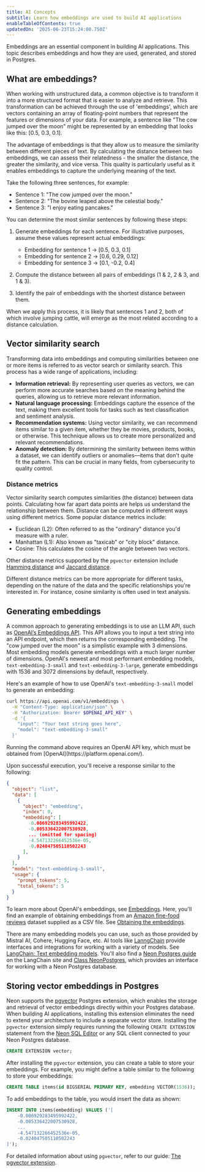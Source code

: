 ```yaml
---
title: AI Concepts
subtitle: Learn how embeddings are used to build AI applications
enableTableOfContents: true
updatedOn: '2025-06-23T15:24:08.750Z'
---
```


Embeddings are an essential component in building AI applications. This topic describes embeddings and how they are used, generated, and stored in Postgres.

## What are embeddings?

When working with unstructured data, a common objective is to transform it into a more structured format that is easier to analyze and retrieve. This transformation can be achieved through the use of 'embeddings', which are vectors containing an array of floating-point numbers that represent the features or dimensions of your data. For example, a sentence like "The cow jumped over the moon" might be represented by an embedding that looks like this: [0.5, 0.3, 0.1].

The advantage of embeddings is that they allow us to measure the similarity between different pieces of text. By calculating the distance between two embeddings, we can assess their relatedness - the smaller the distance, the greater the similarity, and vice versa. This quality is particularly useful as it enables embeddings to capture the underlying meaning of the text.

Take the following three sentences, for example:

- Sentence 1: "The cow jumped over the moon."
- Sentence 2: "The bovine leaped above the celestial body."
- Sentence 3: "I enjoy eating pancakes."

You can determine the most similar sentences by following these steps:

1. Generate embeddings for each sentence. For illustrative purposes, assume these values represent actual embeddings:
   - Embedding for sentence 1 → [0.5, 0.3, 0.1]
   - Embedding for sentence 2 → [0.6, 0.29, 0.12]
   - Embedding for sentence 3 → [0.1, -0.2, 0.4]

2. Compute the distance between all pairs of embeddings (1 & 2, 2 & 3, and 1 & 3).

3. Identify the pair of embeddings with the shortest distance between them.

When we apply this process, it is likely that sentences 1 and 2, both of which involve jumping cattle, will emerge as the most related according to a distance calculation.

## Vector similarity search

Transforming data into embeddings and computing similarities between one or more items is referred to as vector search or similarity search. This process has a wide range of applications, including:

- **Information retrieval:** By representing user queries as vectors, we can perform more accurate searches based on the meaning behind the queries, allowing us to retrieve more relevant information.
- **Natural language processing:** Embeddings capture the essence of the text, making them excellent tools for tasks such as text classification and sentiment analysis.
- **Recommendation systems:** Using vector similarity, we can recommend items similar to a given item, whether they be movies, products, books, or otherwise. This technique allows us to create more personalized and relevant recommendations.
- **Anomaly detection:** By determining the similarity between items within a dataset, we can identify outliers or anomalies—items that don't quite fit the pattern. This can be crucial in many fields, from cybersecurity to quality control.

### Distance metrics

Vector similarity search computes similarities (the distance) between data points. Calculating how far apart data points are helps us understand the relationship between them. Distance can be computed in different ways using different metrics. Some popular distance metrics include:

- Euclidean (L2): Often referred to as the "ordinary" distance you'd measure with a ruler.
- Manhattan (L1): Also known as "taxicab" or "city block" distance.
- Cosine: This calculates the cosine of the angle between two vectors.

Other distance metrics supported by the `pgvector` extension include [Hamming distance](https://en.wikipedia.org/wiki/Hamming_distance) and [Jaccard distance](https://en.wikipedia.org/wiki/Jaccard_index).

Different distance metrics can be more appropriate for different tasks, depending on the nature of the data and the specific relationships you're interested in. For instance, cosine similarity is often used in text analysis.

## Generating embeddings

A common approach to generating embeddings is to use an LLM API, such as [OpenAI’s Embeddings API](https://platform.openai.com/docs/api-reference/embeddings). This API allows you to input a text string into an API endpoint, which then returns the corresponding embedding. The "cow jumped over the moon" is a simplistic example with 3 dimensions. Most embedding models generate embeddings with a much larger number of dimensions. OpenAI's newest and most performant embedding models, `text-embedding-3-small` and `text-embedding-3-large`, generate embeddings with 1536 and 3072 dimensions by default, respectively.

Here's an example of how to use OpenAI's `text-embedding-3-small` model to generate an embedding:

```bash
curl https://api.openai.com/v1/embeddings \
  -H "Content-Type: application/json" \
  -H "Authorization: Bearer $OPENAI_API_KEY" \
  -d '{
    "input": "Your text string goes here",
    "model": "text-embedding-3-small"
  }'
```

<Admonition type="note">
Running the command above requires an OpenAI API key, which must be obtained from [OpenAI](https://platform.openai.com/).
</Admonition>

Upon successful execution, you'll receive a response similar to the following:

```json
{
  "object": "list",
  "data": [
    {
      "object": "embedding",
      "index": 0,
      "embedding": [
        -0.006929283495992422,
        -0.005336422007530928,
        ... (omitted for spacing)
        -4.547132266452536e-05,
        -0.024047505110502243
      ],
    }
  ],
  "model": "text-embedding-3-small",
  "usage": {
    "prompt_tokens": 5,
    "total_tokens": 5
  }
}
```

To learn more about OpenAI's embeddings, see [Embeddings](https://platform.openai.com/docs/guides/embeddings). Here, you'll find an example of obtaining embeddings from an [Amazon fine-food reviews](https://www.kaggle.com/datasets/snap/amazon-fine-food-reviews) dataset supplied as a CSV file. See [Obtaining the embeddings](https://platform.openai.com/docs/guides/embeddings/use-cases).

There are many embedding models you can use, such as those provided by Mistral AI, Cohere, Hugging Face, etc. AI tools like [LanngChain](https://www.langchain.com/) provide interfaces and integrations for working with a variety of models. See [LangChain: Text embedding models](https://js.langchain.com/v0.1/docs/integrations/text_embedding/). You'll also find a [Neon Postgres guide](https://js.langchain.com/v0.1/docs/integrations/vectorstores/neon/) on the LangChain site and [Class NeonPostgres](https://v02.api.js.langchain.com/classes/langchain_community_vectorstores_neon.NeonPostgres.html), which provides an interface for working with a Neon Postgres database.

## Storing vector embeddings in Postgres

Neon supports the [pgvector](/docs/extensions/pgvector) Postgres extension, which enables the storage and retrieval of vector embeddings directly within your Postgres database. When building AI applications, installing this extension eliminates the need to extend your architecture to include a separate vector store. Installing the `pgvector` extension simply requires running the following `CREATE EXTENSION` statement from the [Neon SQL Editor](/docs/get-started-with-neon/query-with-neon-sql-editor) or any SQL client connected to your Neon Postgres database.

```sql
CREATE EXTENSION vector;
```

After installing the `pgvector` extension, you can create a table to store your embeddings. For example, you might define a table similar to the following to store your embeddings:

```sql
CREATE TABLE items(id BIGSERIAL PRIMARY KEY, embedding VECTOR(1536));
```

To add embeddings to the table, you would insert the data as shown:

```sql
INSERT INTO items(embedding) VALUES ('[
    -0.006929283495992422,
    -0.005336422007530928,
    ...
    -4.547132266452536e-05,
    -0.024047505110502243
]');
```

For detailed information about using `pgvector`, refer to our guide: [The pgvector extension](/docs/extensions/pgvector).
